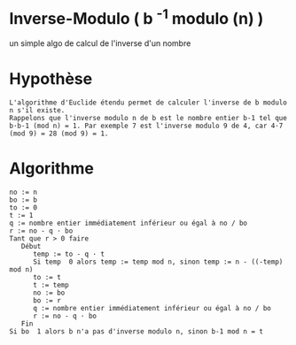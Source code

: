 # Inverse-Modulo ( b <sup>-1</sup> modulo (n) )
un simple algo de calcul de l'inverse d'un nombre
# Hypothèse
```
L'algorithme d'Euclide étendu permet de calculer l'inverse de b modulo n s'il existe.
Rappelons que l'inverse modulo n de b est le nombre entier b-1 tel que b·b-1 (mod n) = 1. Par exemple 7 est l'inverse modulo 9 de 4, car 4·7 (mod 9) = 28 (mod 9) = 1.
```
# Algorithme
```
no := n
bo := b
to := 0
t := 1
q := nombre entier immédiatement inférieur ou égal à no / bo
r := no - q · bo
Tant que r > 0 faire
   Début
      temp := to - q · t
      Si temp  0 alors temp := temp mod n, sinon temp := n - ((-temp) mod n)
      to := t
      t := temp
      no := bo
      bo := r
      q := nombre entier immédiatement inférieur ou égal à no / bo
      r := no - q · bo
   Fin
Si bo  1 alors b n'a pas d'inverse modulo n, sinon b-1 mod n = t
```

